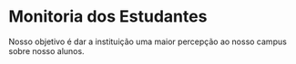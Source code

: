 # Monitoria dos Estudantes

Nosso objetivo é dar a instituição uma maior percepção ao nosso campus
sobre nosso alunos.
